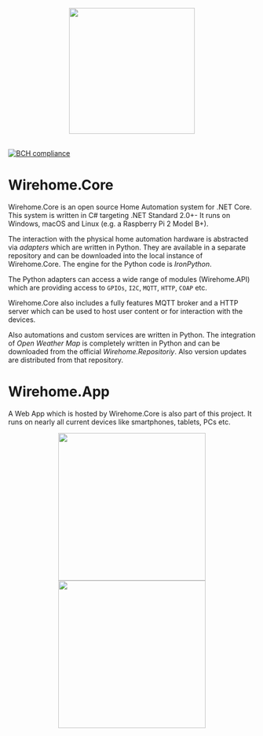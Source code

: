 <p align="center">
<img src="https://github.com/chkr1011/Wirehome.Core/blob/master/docs/images/gitHubLogo.png?raw=true" width="256">
<br/>
<br/>
</p>

[![BCH compliance](https://bettercodehub.com/edge/badge/chkr1011/MQTTnet?branch=master)](https://bettercodehub.com/)

# Wirehome.Core
Wirehome.Core is an open source Home Automation system for .NET Core. This system is written in C# targeting .NET Standard 2.0+- It runs on Windows, macOS and Linux (e.g. a Raspberry Pi 2 Model B+). 

The interaction with the physical home automation hardware is abstracted via _adapters_ which are written in Python. They are available in a separate repository and can be downloaded into the local instance of Wirehome.Core. The engine for the Python code is _IronPython_.

The Python adapters can access a wide range of modules (Wirehome.API) which are providing access to `GPIOs`, `I2C`, `MQTT`, `HTTP`, `COAP` etc.

Wirehome.Core also includes a fully features MQTT broker and a HTTP server which can be used to host user content or for interaction with the devices.

Also automations and custom services are written in Python. The integration of _Open Weather Map_ is completely written in Python and can be downloaded from the official _Wirehome.Repositoriy_. Also version updates are distributed from that repository.

# Wirehome.App
A Web App which is hosted by Wirehome.Core is also part of this project. It runs on nearly all current devices like smartphones, tablets, PCs etc.

<p align="center">
<img src="https://github.com/chkr1011/Wirehome.Core/blob/master/docs/images/app_screen_1.png?raw=true" width="300">
<img src="https://github.com/chkr1011/Wirehome.Core/blob/master/docs/images/app_screen_1.png?raw=true" width="300">
</p>